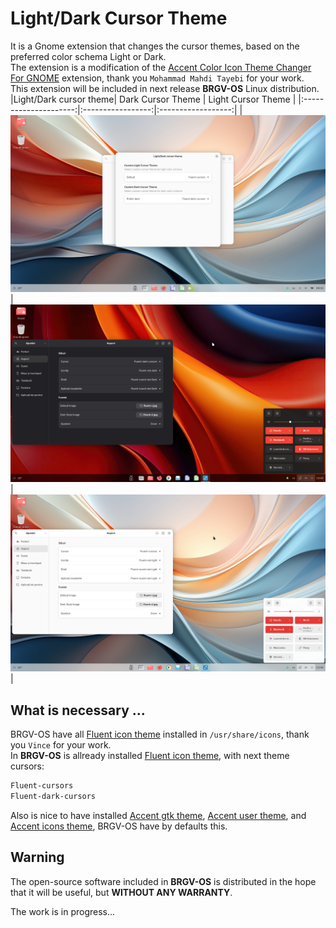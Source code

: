 # Light/Dark Cursor Theme
It is a Gnome extension that changes the cursor themes, based on the preferred color schema Light or Dark.  
The extension is a modification of the [Accent Color Icon Theme Changer For GNOME](https://github.com/taiwbi/gnome-accent-directories) extension, thank you `Mohammad Mahdi Tayebi` for your work.  
This extension will be included in next release **BRGV-OS** Linux distribution.  
|Light/Dark cursor theme| Dark Cursor Theme | Light Cursor Theme |
|:---------------------:|:-----------------:|:------------------:|
|![Light/Dark cursor theme](./screenshots/light-dark-cursor-theme.png)|![Dark Cursor Theme](./screenshots/dark_color_scheme_cursor_theme.png)|![Light Cursor Theme](./screenshots/light_color_scheme_cursor_theme.png)|  
    
## What is necessary ...  
BRGV-OS have all [Fluent icon theme](https://github.com/vinceliuice/Fluent-icon-theme) installed in `/usr/share/icons`, thank you `Vince` for your work.  
In **BRGV-OS** is allready installed [Fluent icon theme](https://github.com/vinceliuice/Fluent-icon-theme), with next theme cursors:  
  
```txt
Fluent-cursors
Fluent-dark-cursors 
```  
  
Also is nice to have installed [Accent gtk theme](https://github.com/florintanasa/brgvos-void/tree/main/accent-gtk-theme%40brgvos), [Accent user theme](https://github.com/florintanasa/brgvos-void/tree/main/accent-user-theme%40brgvos), and [Accent icons theme](https://github.com/florintanasa/brgvos-void/tree/main/accent-icons-theme%40brgvos), BRGV-OS have by defaults this. 
  

## Warning 

The open-source software included in **BRGV-OS** is distributed in the hope that it will be useful, but **WITHOUT ANY WARRANTY**.

The work is in progress...
